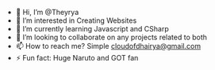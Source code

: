 - 👋 Hi, I’m @Theyrya
- 👀 I’m interested in Creating Websites
- 🌱 I’m currently learning Javascript and CSharp
- 💞️ I’m looking to collaborate on any projects related to both
- 📫 How to reach me? Simple cloudofdhairya@gmail.com
- ⚡ Fun fact: Huge Naruto and GOT fan

<!---
Theyrya/Theyrya is a ✨ special ✨ repository because its `README.md` (this file) appears on your GitHub profile.
You can click the Preview link to take a look at your changes.
--->
